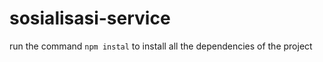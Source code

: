 # sosialisasi-service
run the command 
`npm instal` to install all the dependencies of the project

